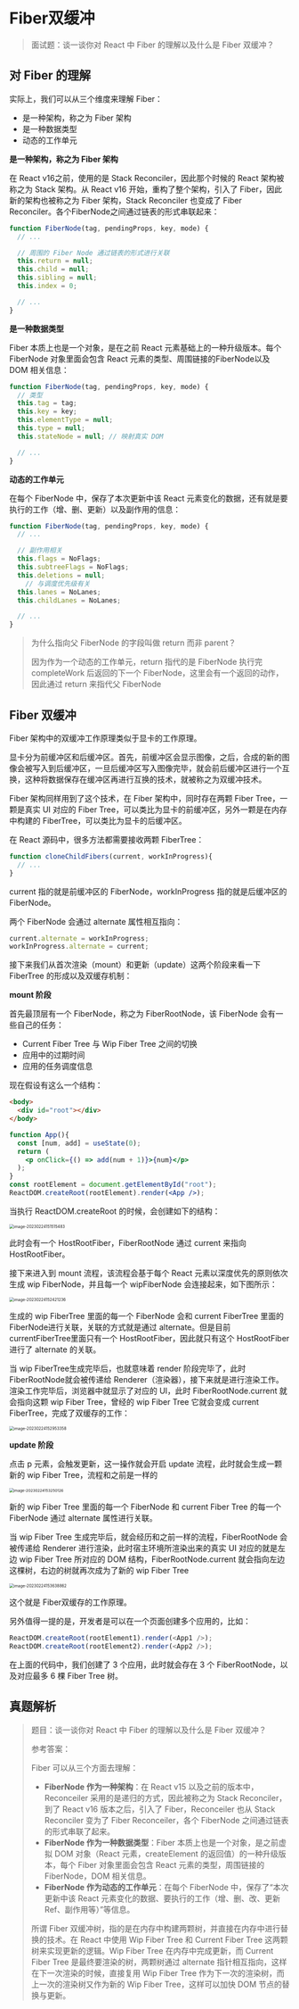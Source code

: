 # Fiber双缓冲

> 面试题：谈一谈你对 React 中 Fiber 的理解以及什么是 Fiber 双缓冲？



## 对 Fiber 的理解

实际上，我们可以从三个维度来理解 Fiber：

- 是一种架构，称之为 Fiber 架构
- 是一种数据类型
- 动态的工作单元



**是一种架构，称之为 Fiber 架构**

在 React v16之前，使用的是 Stack Reconciler，因此那个时候的 React 架构被称之为 Stack 架构。从 React v16 开始，重构了整个架构，引入了 Fiber，因此新的架构也被称之为 Fiber 架构，Stack Reconciler 也变成了 Fiber Reconciler。各个FiberNode之间通过链表的形式串联起来：

```js
function FiberNode(tag, pendingProps, key, mode) {
  // ...

  // 周围的 Fiber Node 通过链表的形式进行关联
  this.return = null;
  this.child = null;
  this.sibling = null;
  this.index = 0;

  // ...
}
```



**是一种数据类型**

Fiber 本质上也是一个对象，是在之前 React 元素基础上的一种升级版本。每个 FiberNode 对象里面会包含 React 元素的类型、周围链接的FiberNode以及 DOM 相关信息：

```js
function FiberNode(tag, pendingProps, key, mode) {
  // 类型
  this.tag = tag;
  this.key = key;
  this.elementType = null;
  this.type = null;
  this.stateNode = null; // 映射真实 DOM

  // ...
}
```



**动态的工作单元**

在每个 FiberNode 中，保存了本次更新中该 React 元素变化的数据，还有就是要执行的工作（增、删、更新）以及副作用的信息：

```js
function FiberNode(tag, pendingProps, key, mode) {
  // ...

  // 副作用相关
  this.flags = NoFlags;
  this.subtreeFlags = NoFlags;
  this.deletions = null;
	// 与调度优先级有关  
  this.lanes = NoLanes;
  this.childLanes = NoLanes;

  // ...
}
```



> 为什么指向父 FiberNode 的字段叫做 return 而非 parent？
>
> 因为作为一个动态的工作单元，return 指代的是 FiberNode 执行完 completeWork 后返回的下一个 FiberNode，这里会有一个返回的动作，因此通过 return 来指代父 FiberNode



## Fiber 双缓冲

Fiber 架构中的双缓冲工作原理类似于显卡的工作原理。

显卡分为前缓冲区和后缓冲区。首先，前缓冲区会显示图像，之后，合成的新的图像会被写入到后缓冲区，一旦后缓冲区写入图像完毕，就会前后缓冲区进行一个互换，这种将数据保存在缓冲区再进行互换的技术，就被称之为双缓冲技术。

Fiber 架构同样用到了这个技术，在 Fiber 架构中，同时存在两颗 Fiber Tree，一颗是真实 UI 对应的 Fiber Tree，可以类比为显卡的前缓冲区，另外一颗是在内存中构建的 FiberTree，可以类比为显卡的后缓冲区。

在 React 源码中，很多方法都需要接收两颗 FiberTree：

```js
function cloneChildFibers(current, workInProgress){
  // ...
}
```

current 指的就是前缓冲区的 FiberNode，workInProgress 指的就是后缓冲区的 FiberNode。

两个 FiberNode 会通过 alternate 属性相互指向：

```js
current.alternate = workInProgress;
workInProgress.alternate = current;
```

接下来我们从首次渲染（mount）和更新（update）这两个阶段来看一下 FiberTree 的形成以及双缓存机制：



**mount 阶段**

首先最顶层有一个 FiberNode，称之为 FiberRootNode，该 FiberNode 会有一些自己的任务：

- Current Fiber Tree 与 Wip Fiber Tree 之间的切换
- 应用中的过期时间
- 应用的任务调度信息

现在假设有这么一个结构：

```html
<body>
  <div id="root"></div>
</body>
```

```jsx
function App(){
  const [num, add] = useState(0);
  return (
  	<p onClick={() => add(num + 1)}>{num}</p>
  );
}
const rootElement = document.getElementById("root");
ReactDOM.createRoot(rootElement).render(<App />);
```

当执行 ReactDOM.createRoot 的时候，会创建如下的结构：

<img src="https://xiejie-typora.oss-cn-chengdu.aliyuncs.com/2023-02-24-071516.png" alt="image-20230224151515483" style="zoom:50%;" />

此时会有一个 HostRootFiber，FiberRootNode 通过 current 来指向 HostRootFiber。

接下来进入到 mount 流程，该流程会基于每个 React 元素以深度优先的原则依次生成 wip FiberNode，并且每一个 wipFiberNode 会连接起来，如下图所示：

<img src="https://xiejie-typora.oss-cn-chengdu.aliyuncs.com/2023-02-24-072421.png" alt="image-20230224152421236" style="zoom:50%;" />

生成的 wip FiberTree 里面的每一个 FiberNode 会和 current FiberTree 里面的 FiberNode进行关联，关联的方式就是通过 alternate。但是目前 currentFiberTree里面只有一个 HostRootFiber，因此就只有这个 HostRootFiber 进行了 alternate 的关联。

当 wip FiberTree生成完毕后，也就意味着 render 阶段完毕了，此时 FiberRootNode就会被传递给 Renderer（渲染器），接下来就是进行渲染工作。渲染工作完毕后，浏览器中就显示了对应的 UI，此时 FiberRootNode.current 就会指向这颗 wip Fiber Tree，曾经的 wip Fiber Tree 它就会变成 current FiberTree，完成了双缓存的工作：

<img src="https://xiejie-typora.oss-cn-chengdu.aliyuncs.com/2023-02-24-072953.png" alt="image-20230224152953358" style="zoom:50%;" />



**update 阶段**

点击 p 元素，会触发更新，这一操作就会开启 update 流程，此时就会生成一颗新的 wip Fiber Tree，流程和之前是一样的

<img src="https://xiejie-typora.oss-cn-chengdu.aliyuncs.com/2023-02-24-073250.png" alt="image-20230224153250126" style="zoom:48%;" />

新的 wip Fiber Tree 里面的每一个 FiberNode 和 current Fiber Tree 的每一个 FiberNode 通过 alternate 属性进行关联。

当 wip Fiber Tree 生成完毕后，就会经历和之前一样的流程，FiberRootNode 会被传递给 Renderer 进行渲染，此时宿主环境所渲染出来的真实 UI 对应的就是左边 wip Fiber Tree 所对应的 DOM 结构，FiberRootNode.current 就会指向左边这棵树，右边的树就再次成为了新的 wip Fiber Tree

<img src="https://xiejie-typora.oss-cn-chengdu.aliyuncs.com/2023-02-24-073639.png" alt="image-20230224153638862" style="zoom:50%;" />

这个就是 Fiber双缓存的工作原理。

另外值得一提的是，开发者是可以在一个页面创建多个应用的，比如：

```js
ReactDOM.createRoot(rootElement1).render(<App1 />);
ReactDOM.createRoot(rootElement2).render(<App2 />);                                                                                 ReactDOM.createRoot(rootElement3).render(<App3 />);
```

在上面的代码中，我们创建了 3 个应用，此时就会存在 3 个 FiberRootNode，以及对应最多 6 棵 Fiber Tree 树。



## 真题解析

> 题目：谈一谈你对 React 中 Fiber 的理解以及什么是 Fiber 双缓冲？
>
> 参考答案：
>
> Fiber 可以从三个方面去理解：
>
> - **FiberNode 作为一种架构**：在 React v15 以及之前的版本中，Reconceiler 采用的是递归的方式，因此被称之为 Stack Reconciler，到了 React v16 版本之后，引入了 Fiber，Reconceiler 也从 Stack Reconciler 变为了 Fiber Reconceiler，各个 FiberNode 之间通过链表的形式串联了起来。
> - **FiberNode 作为一种数据类型**：Fiber 本质上也是一个对象，是之前虚拟 DOM 对象（React 元素，createElement 的返回值）的一种升级版本，每个 Fiber 对象里面会包含 React 元素的类型，周围链接的 FiberNode，DOM 相关信息。
> - **FiberNode 作为动态的工作单元**：在每个 FiberNode 中，保存了“本次更新中该 React 元素变化的数据、要执行的工作（增、删、改、更新Ref、副作用等）”等信息。
>
> 所谓 Fiber 双缓冲树，指的是在内存中构建两颗树，并直接在内存中进行替换的技术。在 React 中使用 Wip Fiber Tree 和 Current Fiber Tree 这两颗树来实现更新的逻辑。Wip Fiber Tree 在内存中完成更新，而 Current Fiber Tree 是最终要渲染的树，两颗树通过 alternate 指针相互指向，这样在下一次渲染的时候，直接复用 Wip Fiber Tree 作为下一次的渲染树，而上一次的渲染树又作为新的 Wip Fiber Tree，这样可以加快 DOM 节点的替换与更新。
